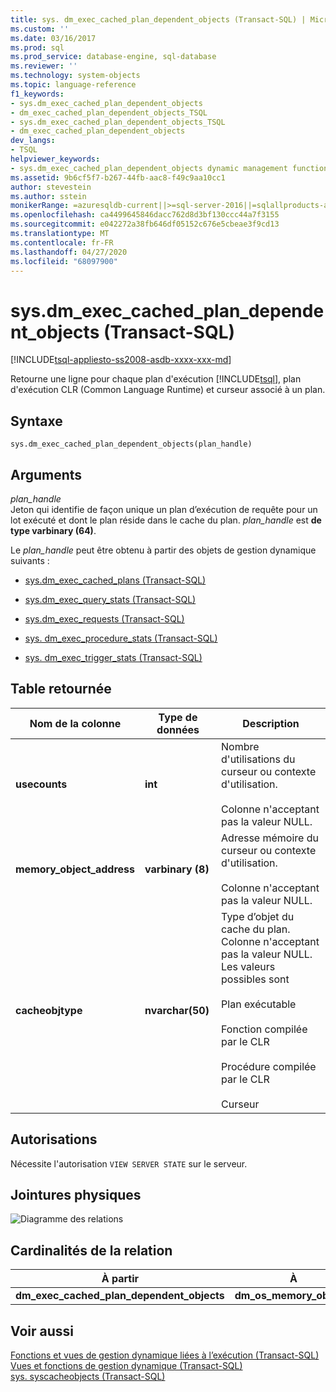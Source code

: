 ```yaml
---
title: sys. dm_exec_cached_plan_dependent_objects (Transact-SQL) | Microsoft Docs
ms.custom: ''
ms.date: 03/16/2017
ms.prod: sql
ms.prod_service: database-engine, sql-database
ms.reviewer: ''
ms.technology: system-objects
ms.topic: language-reference
f1_keywords:
- sys.dm_exec_cached_plan_dependent_objects
- dm_exec_cached_plan_dependent_objects_TSQL
- sys.dm_exec_cached_plan_dependent_objects_TSQL
- dm_exec_cached_plan_dependent_objects
dev_langs:
- TSQL
helpviewer_keywords:
- sys.dm_exec_cached_plan_dependent_objects dynamic management function
ms.assetid: 9b6cf5f7-b267-44fb-aac8-f49c9aa10cc1
author: stevestein
ms.author: sstein
monikerRange: =azuresqldb-current||>=sql-server-2016||=sqlallproducts-allversions||>=sql-server-linux-2017||=azuresqldb-mi-current
ms.openlocfilehash: ca4499645846dacc762d8d3bf130ccc44a7f3155
ms.sourcegitcommit: e042272a38fb646df05152c676e5cbeae3f9cd13
ms.translationtype: MT
ms.contentlocale: fr-FR
ms.lasthandoff: 04/27/2020
ms.locfileid: "68097900"
---
```

# <a name="sysdm_exec_cached_plan_dependent_objects-transact-sql"></a>sys.dm_exec_cached_plan_dependent_objects (Transact-SQL)
[!INCLUDE[tsql-appliesto-ss2008-asdb-xxxx-xxx-md](../../includes/tsql-appliesto-ss2008-asdb-xxxx-xxx-md.md)]

  Retourne une ligne pour chaque plan d'exécution [!INCLUDE[tsql](../../includes/tsql-md.md)], plan d'exécution CLR (Common Language Runtime) et curseur associé à un plan.  
  
## <a name="syntax"></a>Syntaxe  
  
```  
sys.dm_exec_cached_plan_dependent_objects(plan_handle)  
```  
  
## <a name="arguments"></a>Arguments  
*plan_handle*  
Jeton qui identifie de façon unique un plan d’exécution de requête pour un lot exécuté et dont le plan réside dans le cache du plan. *plan_handle* est **de type varbinary (64)**.   

Le *plan_handle* peut être obtenu à partir des objets de gestion dynamique suivants :  
  
-   [sys.dm_exec_cached_plans &#40;Transact-SQL&#41;](../../relational-databases/system-dynamic-management-views/sys-dm-exec-cached-plans-transact-sql.md)  
  
-   [sys.dm_exec_query_stats &#40;Transact-SQL&#41;](../../relational-databases/system-dynamic-management-views/sys-dm-exec-query-stats-transact-sql.md)  
  
-   [sys.dm_exec_requests &#40;Transact-SQL&#41;](../../relational-databases/system-dynamic-management-views/sys-dm-exec-requests-transact-sql.md)  

-   [sys. dm_exec_procedure_stats &#40;Transact-SQL&#41;](../../relational-databases/system-dynamic-management-views/sys-dm-exec-procedure-stats-transact-sql.md)  

-   [sys. dm_exec_trigger_stats &#40;Transact-SQL&#41;](../../relational-databases/system-dynamic-management-views/sys-dm-exec-trigger-stats-transact-sql.md)  
  
## <a name="table-returned"></a>Table retournée  
  
|Nom de la colonne|Type de données|Description|  
|-----------------|---------------|-----------------|  
|**usecounts**|**int**|Nombre d'utilisations du curseur ou contexte d'utilisation.<br /><br /> Colonne n'acceptant pas la valeur NULL.|  
|**memory_object_address**|**varbinary (8)**|Adresse mémoire du curseur ou contexte d'utilisation.<br /><br /> Colonne n'acceptant pas la valeur NULL.|  
|**cacheobjtype**|**nvarchar(50)**|Type d’objet du cache du plan. Colonne n'acceptant pas la valeur NULL. Les valeurs possibles sont<br /><br /> Plan exécutable<br /><br /> Fonction compilée par le CLR<br /><br /> Procédure compilée par le CLR<br /><br /> Curseur|  
  
## <a name="permissions"></a>Autorisations  
 Nécessite l'autorisation `VIEW SERVER STATE` sur le serveur.  
  
## <a name="physical-joins"></a>Jointures physiques  
 ![Diagramme des relations](../../relational-databases/system-dynamic-management-views/media/dm-dependent-objects.gif "Diagramme des relations")  
  
## <a name="relationship-cardinalities"></a>Cardinalités de la relation  
  
|À partir|À|Activé|Relation|  
|----------|--------|--------|------------------|  
|**dm_exec_cached_plan_dependent_objects**|**dm_os_memory_objects**|**memory_object_address**|Un à un|  
  
## <a name="see-also"></a>Voir aussi  
 [Fonctions et vues de gestion dynamique liées à l’exécution &#40;Transact-SQL&#41;](../../relational-databases/system-dynamic-management-views/execution-related-dynamic-management-views-and-functions-transact-sql.md)   
 [Vues et fonctions de gestion dynamique &#40;Transact-SQL&#41;](~/relational-databases/system-dynamic-management-views/system-dynamic-management-views.md)   
 [sys. syscacheobjects &#40;Transact-SQL&#41;](../../relational-databases/system-compatibility-views/sys-syscacheobjects-transact-sql.md)  
  
  
